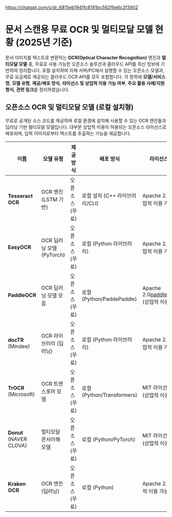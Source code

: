 https://chatgpt.com/s/dr_6815eb1941fc8191bc562f6e6c2f3902


# 문서 스캔용 무료 OCR 및 멀티모달 모델 현황 (2025년 기준)

문서 이미지를 텍스트로 변환하는 **OCR(Optical Character Recognition)** 엔진과 **멀티모달 모델** 중, 무료로 사용 가능한 오픈소스 솔루션과 클라우드 API를 최신 정보에 기반하여 정리합니다. 로컬 설치하여 자체 서버/PC에서 실행할 수 있는 오픈소스 모델과, 무료 요금제로 제공되는 클라우드 OCR API를 모두 포함합니다. 각 항목에 **모델/서비스명**, **모델 유형**, **제공/배포 방식**, **라이선스 및 상업적 이용 가능 여부**, **주요 활용 사례/지원 형식**, **관련 링크**를 정리하였습니다.

## 오픈소스 OCR 및 멀티모달 모델 (로컬 설치형)

무료로 공개된 소스 코드를 제공하며 로컬 환경에 설치해 사용할 수 있는 OCR 엔진들과 딥러닝 기반 멀티모달 모델입니다. 대부분 상업적 이용이 허용되는 오픈소스 라이선스로 배포되며, 입력 이미지로부터 텍스트를 추출하는 기능을 제공합니다.

| **이름**                  | **모델 유형**            | **제공 방식** | **배포 방식**                | **라이선스 (상업적 이용)**                                                                                                                  | **사용 사례 / 지원 형식**                                                                                                                                                                                                            | **관련 링크**      |
| ----------------------- | -------------------- | --------- | ------------------------ | ---------------------------------------------------------------------------------------------------------------------------------- | ---------------------------------------------------------------------------------------------------------------------------------------------------------------------------------------------------------------------------- | -------------- |
| **Tesseract OCR**       | OCR 엔진 (LSTM 기반)     | 오픈소스 (무료) | 로컬 설치 (C++ 라이브러리/CLI)    | Apache 2.0[github.com](https://github.com/tesseract-ocr/tesseract#:~:text=The%20code%20in%20this%20repository,License) (상업적 이용 가능) | 100여 개 언어 지원, 이미지(PNG/JPEG/TIFF) → TXT/HOCR/PDF 출력[github.com](https://github.com/tesseract-ocr/tesseract#:~:text=Tesseract%20has%20unicode%20%28UTF,out%20of%20the%20box)                                                   | GitHub         |
| **EasyOCR**             | OCR 딥러닝 모델 (PyTorch) | 오픈소스 (무료) | 로컬 (Python 라이브러리)        | Apache 2.0[github.com](https://github.com/JaidedAI/EasyOCR#:~:text=www) (상업적 이용 가능)                                                | 80+개 언어 사전학습 모델 제공, 자연 이미지 및 문서 OCR 지원[github.com](https://github.com/JaidedAI/EasyOCR#:~:text=Ready,Arabic%2C%20Devanagari%2C%20Cyrillic%20and%20etc)                                                                       | GitHub         |
| **PaddleOCR**           | OCR 딥러닝 모델 모음        | 오픈소스 (무료) | 로컬 (Python/PaddePaddle)  | Apache 2.0[paddlepaddle.github.io](https://paddlepaddle.github.io/PaddleOCR/main/en/index.html#:~:text=License%C2%B6) (상업적 이용 가능)  | 다국어 OCR 툴킷 (중/영 포함), 문서 레이아웃 분석·표 인식 등 지원[paddlepaddle.github.io](https://paddlepaddle.github.io/PaddleOCR/main/en/index.html#:~:text=PaddleOCR%20aims%20to%20create%20multilingual%2C,and%20apply%20them%20into%20practice) | GitHub         |
| **docTR** (Mindee)      | OCR 라이브러리 (딥러닝)      | 오픈소스 (무료) | 로컬 (Python 라이브러리)        | Apache 2.0[github.com](https://github.com/mindee/doctr#:~:text=License,performing) (상업적 이용 가능)                                     | 딥러닝 기반 문서 OCR (텍스트 검출+인식 파이프라인), 커스텀 훈련 가능[mindee.com](https://www.mindee.com/platform/doctr#:~:text=Open%20source)                                                                                                          | GitHub         |
| **TrOCR** (Microsoft)   | OCR 트랜스포머 모델         | 오픈소스 (무료) | 로컬 (Python/Transformers) | MIT 라이선스[roboflow.com](https://roboflow.com/model/trocr#:~:text=%E2%80%A2) (상업적 이용 가능)                                             | Transformer 기반 OCR (사전학습 모델 제공), 인쇄/필기체 인식 SOTA 달성[roboflow.com](https://roboflow.com/model/trocr#:~:text=approach%20with%20pre,code%20are%20publicly%20available%20at)                                                      | HuggingFace 모델 |
| **Donut** (NAVER CLOVA) | 멀티모달 문서이해 모델         | 오픈소스 (무료) | 로컬 (Python/PyTorch)      | MIT 라이선스[github.com](https://github.com/clovaai/donut#:~:text=License) (상업적 이용 가능)                                                 | **OCR-Free** End-to-End 문서 OCR/파싱, 영수증·양식 정보 추출 등 높은 정확도[github.com](https://github.com/clovaai/donut#:~:text=Donut%20%2C%20Do%20cume%20n,on%20various%20languages%20and%20domains)                                          | GitHub         |
| **Kraken OCR**          | OCR 엔진 (딥러닝)         | 오픈소스 (무료) | 로컬 (Python)              | Apache 2.0[kraken.re](https://kraken.re/#:~:text=The%20structure%20of%20an%20OCR,0%20License) (상업적 이용 가능)                          | 역사적 문서/비라틴 문자 OCR 특화, 레이아웃 분석 및 다중 문자체계 지원[edenai.co](https://www.edenai.co/post/top-free-ocr-tools-apis-and-open-source-models#:~:text=%E2%80%8D7)                                                                          | GitHub         |